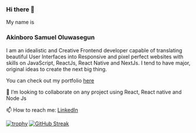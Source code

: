 ### Hi there 👋

<!--
**victor-akinboro/victor-akinboro** is a ✨ _special_ ✨ repository because its `README.md` (this file) appears on your GitHub profile.

Here are some ideas to get you started:

- 🔭 I’m currently working on ...
- 🌱 I’m currently learning ...
- 👯 I’m looking to collaborate on ...
- 🤔 I’m looking for help with ...
- 💬 Ask me about ...
- 📫 How to reach me: ...
- 😄 Pronouns: ...
- ⚡ Fun fact: ...
-->

My name is 
### Akinboro Samuel Oluwasegun
I am an idealistic and Creative Frontend developer capable of translating beautiful User Interfaces into Responsive and pixel perfect websites with skills on JavaScript, ReactJs, React Native and NextJs. I tend to have major, original ideas to create the next big thing.

You can check out my portfolio [here](https://samuel-akinboro.netlify.app)

💞️ I’m looking to collaborate on any project using React, React native and Node Js

📫 How to reach me:
[LinkedIn](https://www.linkedin.com/in/samuel-akinboro)

[![trophy](https://github-profile-trophy.vercel.app/?username=samuel-akinboro&theme=onedark)](https://github.com/ryo-ma/github-profile-trophy)
[![GitHub Streak](https://streak-stats.demolab.com/?user=samuel-akinboro&theme=dark)](https://git.io/streak-stats)
